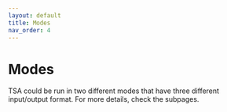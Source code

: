 ```yaml
---
layout: default
title: Modes
nav_order: 4
---
```


# Modes

TSA could be run in two different modes that have three different input/output format.
For more details, check the subpages.
